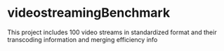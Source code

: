 # videostreamingBenchmark
This project includes 100 video streams in standardized format and their transcoding information and merging efficiency info
